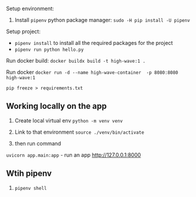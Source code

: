 Setup environment:

1. Install `pipenv` python package manager: `sudo -H pip install -U pipenv`

Setup project:
- `pipenv install` to install all the required packages for the project
- `pipenv run python hello.py`

Run docker build:
`docker buildx build -t high-wave:1 . `

Run docker
`docker run -d --name high-wave-container  -p 8080:8080 high-wave:1`


`pip freeze > requirements.txt`

## Working locally on the app

1. Create local virtual env
`python -m venv venv`

2. Link to that environment
`source ./venv/bin/activate`

3. then run command

`uvicorn app.main:app` - run an app http://127.0.0.1:8000



## Wtih pipenv
1. `pipenv shell`
